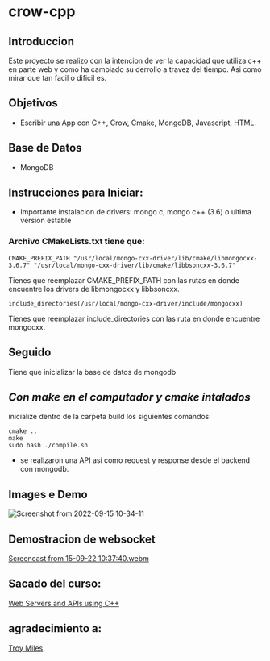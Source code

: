 # crow-cpp

## Introduccion
Este proyecto se realizo con la intencion de ver la capacidad que utiliza c++ en parte web y como ha cambiado su derrollo a travez del tiempo. Asi como mirar que tan facil o dificil es. 

## Objetivos
- Escribir una App con C++, Crow, Cmake, MongoDB, Javascript, HTML.
## Base de Datos
- MongoDB
## Instrucciones para Iniciar:
- Importante instalacion de drivers: mongo c, mongo c++ (3.6) o ultima version estable

### Archivo CMakeLists.txt tiene que:
```
CMAKE_PREFIX_PATH "/usr/local/mongo-cxx-driver/lib/cmake/libmongocxx-3.6.7" "/usr/local/mongo-cxx-driver/lib/cmake/libbsoncxx-3.6.7"
```
Tienes que reemplazar CMAKE_PREFIX_PATH con las rutas en donde encuentre los drivers de libmongocxx y libbsoncxx.<br>
```
include_directories(/usr/local/mongo-cxx-driver/include/mongocxx)
```
Tienes que reemplazar include_directories con las ruta en donde encuentre mongocxx.<br>

## Seguido
Tiene que inicializar la base de datos de mongodb

## <em>Con make en el computador y cmake intalados</em>
inicialize dentro de la carpeta build los siguientes comandos:
```
cmake ..
make
sudo bash ./compile.sh
```
- se realizaron una API asi como request y response desde el backend con mongodb.

## Images e Demo
![Screenshot from 2022-09-15 10-34-11](https://user-images.githubusercontent.com/19938780/190447868-f5eb5d73-4735-46a7-a4db-1fba3569b42b.png)

## Demostracion de websocket
[Screencast from 15-09-22 10:37:40.webm](https://user-images.githubusercontent.com/19938780/190448016-406d82b5-ebbd-48a8-878c-c0f0c66417a1.webm)

## Sacado del curso:
[Web Servers and APIs using C++](https://www.linkedin.com/learning/web-servers-and-apis-using-c-plus-plus/why-use-c-plus-plus-to-make-a-website?autoplay=true&resume=false)
## agradecimiento a:
[Troy Miles](https://www.linkedin.com/in/troy-miles-7516321/?trk=lil_instructor)

